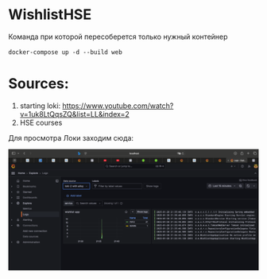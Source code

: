 # WishlistHSE

Команда при которой пересоберется только нужный контейнер
````
docker-compose up -d --build web
````

<h1>Sources:</h1>

1. starting loki: https://www.youtube.com/watch?v=1uk8LtQqsZQ&list=LL&index=2
2. HSE courses 

Для просмотра Локи заходим сюда: 

![img.png](readme-images/img.png)
